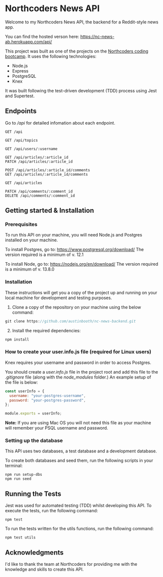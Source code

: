 # Northcoders News API

Welcome to my Northcoders News API, the backend for a Reddit-style news app.

You can find the hosted verson here: https://nc-news-ab.herokuapp.com/api/

This project was built as one of the projects on the [Northcoders coding bootcamp](https://northcoders.com/). It uses the following technologies:

- Node.js
- Express
- PostgreSQL
- Knex

It was built following the test-driven development (TDD) process using Jest and Supertest.

## Endpoints

Go to _/api_ for detailed infomation about each endpoint.

```
GET /api

GET /api/topics

GET /api/users/:username

GET /api/articles/:article_id
PATCH /api/articles/:article_id

POST /api/articles/:article_id/comments
GET /api/articles/:article_id/comments

GET /api/articles

PATCH /api/comments/:comment_id
DELETE /api/comments/:comment_id
```

## Getting started & Installation

### Prerequisites

To run this API on your machine, you will need Node.js and Postgres installed on your machine.

To install Postgres, go to: https://www.postgresql.org/download/
The version required is a minimum of v. 12.1

To install Node, go to: https://nodejs.org/en/download/
The version required is a minimum of v. 13.8.0

### Installation

These instructions will get you a copy of the project up and running on your local machine for development and testing purposes.

1. Clone a copy of the repository on your machine using the below command:

```javascript
git clone https://github.com/austinbooth/nc-news-backend.git
```

2. Install the required dependencies:

```javascript
npm install
```

### How to create your user.info.js file (required for Linux users)

Knex requires your username and password in order to access Postgres.

You should create a _user.info.js_ file in the project root and add this file to the _.gitignore_ file (along with the _node_modules_ folder.) An example setup of the file is below:

```javascript
const userInfo = {
  username: "your-postgres-username",
  password: "your-postgres-password",
};

module.exports = userInfo;
```

**Note:** If you are using Mac OS you will not need this file as your machine will remember your PSQL username and password.

### Setting up the database

This API uses two databases, a test database and a development database.

To create both databases and seed them, run the following scripts in your terminal:

```
npm run setup-dbs
npm run seed
```

## Running the Tests

Jest was used for automated testing (TDD) whilst developing this API. To execute the tests, run the following command:

```
npm test
```

To run the tests written for the utils functions, run the following command:

```
npm test utils
```

## Acknowledgments

I'd like to thank the team at Northcoders for providing me with the knowledge and skills to create this API.
